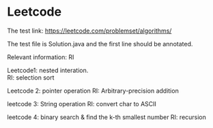 # Leetcode

The test link: https://leetcode.com/problemset/algorithms/

The test file is Solution.java and the first line should be annotated.

Relevant information: RI

Leetcode1: nested interation.  
RI: selection sort

Leetcode 2: pointer operation
RI: Arbitrary-precision addition

leetcode 3: String operation
RI: convert char to ASCII

leetcode 4: binary search & find the k-th smallest number
RI: recursion




